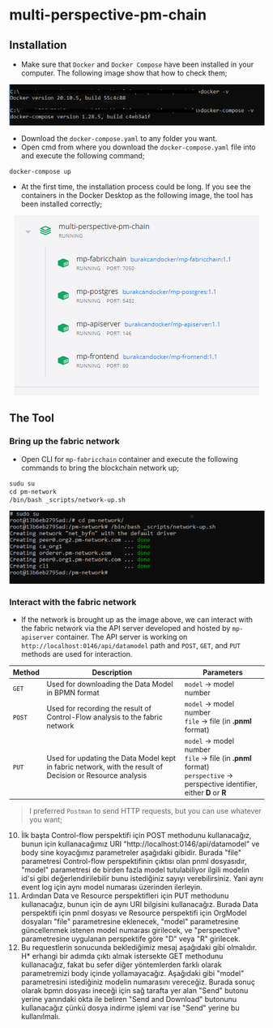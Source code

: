 # multi-perspective-pm-chain

## Installation
* Make sure that `Docker` and `Docker Compose` have been installed in your computer. The following image show that how to check them;

<p align="center">
  <kbd><img src="https://github.com/burakcanekici/multi-perspective-pm-chain/blob/main/image/docker-check.png"></kbd>
</p>

* Download the `docker-compose.yaml` to any folder you want.
* Open cmd from where you download the `docker-compose.yaml` file into and execute the following command;
```
docker-compose up
```
* At the first time, the installation process could be long. If you see the containers in the Docker Desktop as the following image, the tool has been installed correctly;

<p align="center">
  <kbd><img src="https://github.com/burakcanekici/multi-perspective-pm-chain/blob/main/image/containers.png"></kbd>
</p>

## The Tool

### Bring up the fabric network
* Open CLI for `mp-fabricchain` container and execute the following commands to bring the blockchain network up;
```
sudu su
cd pm-network
/bin/bash _scripts/network-up.sh
```

<p align="center">
  <kbd><img src="https://github.com/burakcanekici/multi-perspective-pm-chain/blob/main/image/network-up.png"></kbd>
</p>

### Interact with the fabric network
* If the network is brought up as the image above, we can interact with the fabric network via the API server developed and hosted by `mp-apiserver` container. The API server is working on `http://localhost:0146/api/datamodel` path and `POST`, `GET`, and `PUT` methods are used for interaction.

| Method | Description | Parameters |
| --- | --- | --- |
| `GET` | Used for downloading the Data Model in BPMN format | `model` -> model number |
| `POST` | Used for recording the result of Control-Flow analysis to the fabric network | `model` -> model number <br/> `file` -> file (in **.pnml** format) |
| `PUT` | Used for updating the Data Model kept in fabric network, with the result of Decision or Resource analysis | `model` -> model number <br/> `file` -> file (in **.pnml** format) <br/> `perspective` -> perspective identifier, either **D** or **R** |
> I preferred `Postman` to send HTTP requests, but you can use whatever you want;


10. İlk başta Control-flow perspektifi için POST methodunu kullanacağız, bunun için kullanacağımız URI "http://localhost:0146/api/datamodel" ve body sine koyacğımız parametreler aşağıdaki gibidir. Burada "file" parametresi Control-flow perspektifinin çıktısı olan pnml dosyasıdır, "model" parametresi de birden fazla model tutulabiliyor ilgili modelin id'si gibi değerlendirilebilir bunu istediğiniz sayıyı verebilirsiniz. Yani aynı event log için aynı model numarası üzerinden ilerleyin.
11. Ardından Data ve Resource perspektifleri için PUT methodunu kullanacağız, bunun için de aynı URI bilgisini kullanacağız. Burada Data perspektifi için pnml dosyası ve Resource perspektifi için OrgModel dosyaları "file" parametresine eklenecek, "model" parametresine güncellenmek istenen model numarası girilecek, ve "perspective" parametresine uygulanan perspektife göre "D" veya "R" girilecek.
12. Bu requestlerin sonucunda beklediğimiz mesaj aşağıdaki gibi olmalıdır.
H* erhangi bir adımda çıktı almak istersekte GET methodunu kullanacağız, fakat bu sefer diğer yöntemlerden farklı olarak parametremizi body içinde yollamayacağız. Aşağıdaki gibi "model" parametresini istediğiniz modelin numarasını vereceğiz. Burada sonuç olarak bpmn dosyası ineceği için sağ tarafta yer alan "Send" butonu yerine yanındaki okta ile beliren "Send and Download" butonunu kullanacağız çünkü dosya indirme işlemi var ise "Send" yerine bu kullanılmalı.
